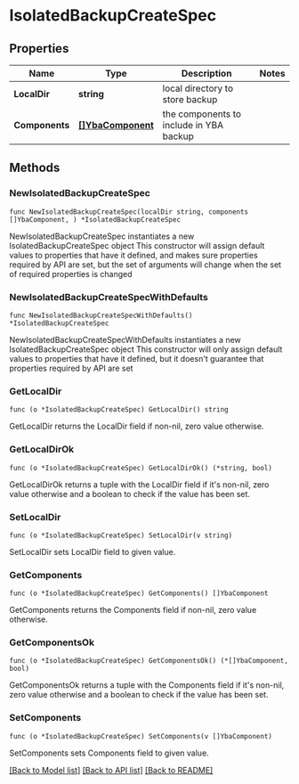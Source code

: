 # IsolatedBackupCreateSpec

## Properties

Name | Type | Description | Notes
------------ | ------------- | ------------- | -------------
**LocalDir** | **string** | local directory to store backup | 
**Components** | [**[]YbaComponent**](YbaComponent.md) | the components to include in YBA backup | 

## Methods

### NewIsolatedBackupCreateSpec

`func NewIsolatedBackupCreateSpec(localDir string, components []YbaComponent, ) *IsolatedBackupCreateSpec`

NewIsolatedBackupCreateSpec instantiates a new IsolatedBackupCreateSpec object
This constructor will assign default values to properties that have it defined,
and makes sure properties required by API are set, but the set of arguments
will change when the set of required properties is changed

### NewIsolatedBackupCreateSpecWithDefaults

`func NewIsolatedBackupCreateSpecWithDefaults() *IsolatedBackupCreateSpec`

NewIsolatedBackupCreateSpecWithDefaults instantiates a new IsolatedBackupCreateSpec object
This constructor will only assign default values to properties that have it defined,
but it doesn't guarantee that properties required by API are set

### GetLocalDir

`func (o *IsolatedBackupCreateSpec) GetLocalDir() string`

GetLocalDir returns the LocalDir field if non-nil, zero value otherwise.

### GetLocalDirOk

`func (o *IsolatedBackupCreateSpec) GetLocalDirOk() (*string, bool)`

GetLocalDirOk returns a tuple with the LocalDir field if it's non-nil, zero value otherwise
and a boolean to check if the value has been set.

### SetLocalDir

`func (o *IsolatedBackupCreateSpec) SetLocalDir(v string)`

SetLocalDir sets LocalDir field to given value.


### GetComponents

`func (o *IsolatedBackupCreateSpec) GetComponents() []YbaComponent`

GetComponents returns the Components field if non-nil, zero value otherwise.

### GetComponentsOk

`func (o *IsolatedBackupCreateSpec) GetComponentsOk() (*[]YbaComponent, bool)`

GetComponentsOk returns a tuple with the Components field if it's non-nil, zero value otherwise
and a boolean to check if the value has been set.

### SetComponents

`func (o *IsolatedBackupCreateSpec) SetComponents(v []YbaComponent)`

SetComponents sets Components field to given value.



[[Back to Model list]](../README.md#documentation-for-models) [[Back to API list]](../README.md#documentation-for-api-endpoints) [[Back to README]](../README.md)


